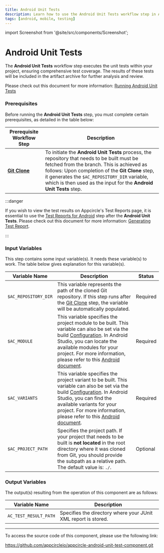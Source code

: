 ```yaml
---
title: Android Unit Tests
description: Learn how to use the Android Unit Tests workflow step in Appcircle
tags: [android, mobile, testing]
---
```


import Screenshot from '@site/src/components/Screenshot';

# Android Unit Tests

The **Android Unit Tests** workflow step executes the unit tests within your project, ensuring comprehensive test coverage. The results of these tests will be included in the artifact archive for further analysis and review.

Please check out this document for more information: [Running Android Unit Tests](/continuous-testing/android-testing/running-android-unit-tests)

### Prerequisites

Before running the **Android Unit Tests** step, you must complete certain prerequisites, as detailed in the table below:

| Prerequisite Workflow Step                                                            | Description                                                                                                                                                                                                                                                                                                        |
| ------------------------------------------------------------------------------------- | ------------------------------------------------------------------------------------------------------------------------------------------------------------------------------------------------------------------------------------------------------------------------------------------------------------------ |
| [**Git Clone**](/workflows/common-workflow-steps/git-clone) | To initiate the **Android Unit Tests** process, the repository that needs to be built must be fetched from the branch. This is achieved as follows: Upon completion of the **Git Clone** step, it generates the `$AC_REPOSITORY_DIR` variable, which is then used as the input for the **Android Unit Tests** step. |

<Screenshot url='https://cdn.appcircle.io/docs/assets/android-workflow-components-android-unit-tests_1.png'/>

:::danger

If you wish to view the test results on Appcircle's Test Reports page, it is essential to use the [Test Reports for Android](/workflows/android-specific-workflow-steps/test-reports-for-android) step after the **Android Unit Tests**. Please check out this document for more information: [Generating Test Report](/continuous-testing/android-testing/running-android-unit-tests#generating-test-report).

<Screenshot url='https://cdn.appcircle.io/docs/assets/android-workflow-components-android-unit-tests_2.png'/>

:::

### Input Variables

This step contains some input variable(s). It needs these variable(s) to work. The table below gives explanation for this variable(s).

<Screenshot url='https://cdn.appcircle.io/docs/assets/android-workflow-components-android-unit-tests_3.png' alt="image2" />

| Variable Name        | Description                                                                                                                                                                                                                                                                                                                                                                                         | Status   |
| -------------------- |-----------------------------------------------------------------------------------------------------------------------------------------------------------------------------------------------------------------------------------------------------------------------------------------------------------------------------------------------------------------------------------------------------| -------- |
| `$AC_REPOSITORY_DIR` | This variable represents the path of the cloned Git repository. If this step runs after the [Git Clone](/workflows/common-workflow-steps/git-clone) step, the variable will be automatically populated.                                                                                                                                                                                             | Required |
| `$AC_MODULE`         | This variable specifies the project module to be built. This variable can also be set via the build [Configuration](/build/build-process-management/configurations). In Android Studio, you can locate the available modules for your project. For more information, please refer to this [Android document](https://developer.android.com/studio/projects#ApplicationModules). | Required |
| `$AC_VARIANTS`       | This variable specifies the project variant to be built. This variable can also be set via the build [Configuration](/build/build-process-management/configurations). In Android Studio, you can find the available variants for your project. For more information, please refer to this [Android document](https://developer.android.com/build/build-variants).               | Required |
| `$AC_PROJECT_PATH`   | Specifies the project path. If your project that needs to be built is **not located** in the root directory where it was cloned from Git, you should provide the subpath as a relative path. The default value is: `./`.                                                                                                                                                                            | Optional |

### Output Variables

The output(s) resulting from the operation of this component are as follows:

| Variable Name          | Description                                                    |
| ---------------------- | -------------------------------------------------------------- |
| `AC_TEST_RESULT_PATH` | Specifies the directory where your JUnit XML report is stored. |

---

To access the source code of this component, please use the following link:

https://github.com/appcircleio/appcircle-android-unit-test-component.git
